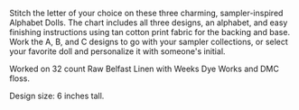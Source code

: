 Stitch the letter of your choice on these three charming, sampler-inspired Alphabet Dolls. The chart includes all three designs, an alphabet, and easy finishing instructions using tan cotton print fabric for the backing and base. Work the A, B, and C designs to go with your sampler collections, or select your favorite doll and personalize it with someone's initial.

Worked on 32 count Raw Belfast Linen with Weeks Dye Works and DMC floss.

Design size: 6 inches tall.
